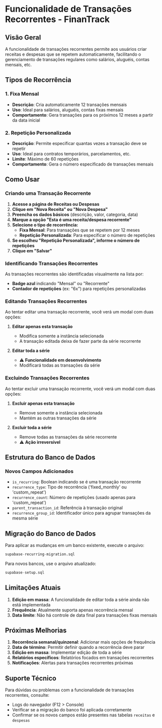 # Funcionalidade de Transações Recorrentes - FinanTrack

## Visão Geral

A funcionalidade de transações recorrentes permite aos usuários criar receitas e despesas que se repetem automaticamente, facilitando o gerenciamento de transações regulares como salários, aluguéis, contas mensais, etc.

## Tipos de Recorrência

### 1. Fixa Mensal
- **Descrição**: Cria automaticamente 12 transações mensais
- **Uso**: Ideal para salários, aluguéis, contas fixas mensais
- **Comportamento**: Gera transações para os próximos 12 meses a partir da data inicial

### 2. Repetição Personalizada
- **Descrição**: Permite especificar quantas vezes a transação deve se repetir
- **Uso**: Ideal para contratos temporários, parcelamentos, etc.
- **Limite**: Máximo de 60 repetições
- **Comportamento**: Gera o número especificado de transações mensais

## Como Usar

### Criando uma Transação Recorrente

1. **Acesse a página de Receitas ou Despesas**
2. **Clique em "Nova Receita" ou "Nova Despesa"**
3. **Preencha os dados básicos** (descrição, valor, categoria, data)
4. **Marque a opção "Esta é uma receita/despesa recorrente"**
5. **Selecione o tipo de recorrência:**
   - **Fixa Mensal**: Para transações que se repetem por 12 meses
   - **Repetição Personalizada**: Para especificar o número de repetições
6. **Se escolheu "Repetição Personalizada", informe o número de repetições**
7. **Clique em "Salvar"**

### Identificando Transações Recorrentes

As transações recorrentes são identificadas visualmente na lista por:
- **Badge azul** indicando "Mensal" ou "Recorrente"
- **Contador de repetições** (ex: "6x") para repetições personalizadas

### Editando Transações Recorrentes

Ao tentar editar uma transação recorrente, você verá um modal com duas opções:

1. **Editar apenas esta transação**
   - Modifica somente a instância selecionada
   - A transação editada deixa de fazer parte da série recorrente

2. **Editar toda a série**
   - ⚠️ **Funcionalidade em desenvolvimento**
   - Modificará todas as transações da série

### Excluindo Transações Recorrentes

Ao tentar excluir uma transação recorrente, você verá um modal com duas opções:

1. **Excluir apenas esta transação**
   - Remove somente a instância selecionada
   - Mantém as outras transações da série

2. **Excluir toda a série**
   - Remove todas as transações da série recorrente
   - ⚠️ **Ação irreversível**

## Estrutura do Banco de Dados

### Novos Campos Adicionados

- `is_recurring`: Boolean indicando se é uma transação recorrente
- `recurrence_type`: Tipo de recorrência ('fixed_monthly' ou 'custom_repeat')
- `recurrence_count`: Número de repetições (usado apenas para 'custom_repeat')
- `parent_transaction_id`: Referência à transação original
- `recurrence_group_id`: Identificador único para agrupar transações da mesma série

## Migração do Banco de Dados

Para aplicar as mudanças em um banco existente, execute o arquivo:
```sql
supabase-recurring-migration.sql
```

Para novos bancos, use o arquivo atualizado:
```sql
supabase-setup.sql
```

## Limitações Atuais

1. **Edição em massa**: A funcionalidade de editar toda a série ainda não está implementada
2. **Frequência**: Atualmente suporta apenas recorrência mensal
3. **Data limite**: Não há controle de data final para transações fixas mensais

## Próximas Melhorias

1. **Recorrência semanal/quinzenal**: Adicionar mais opções de frequência
2. **Data de término**: Permitir definir quando a recorrência deve parar
3. **Edição em massa**: Implementar edição de toda a série
4. **Relatórios específicos**: Relatórios focados em transações recorrentes
5. **Notificações**: Alertas para transações recorrentes próximas

## Suporte Técnico

Para dúvidas ou problemas com a funcionalidade de transações recorrentes, consulte:
- Logs do navegador (F12 > Console)
- Verificar se a migração do banco foi aplicada corretamente
- Confirmar se os novos campos estão presentes nas tabelas `receitas` e `despesas`
